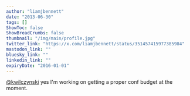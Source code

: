 ```yaml
---
author: "liamjbennett"
date: "2013-06-30"
tags: []
ShowToc: false
ShowBreadCrumbs: false
thumbnail: "/img/main/profile.jpg"
twitter_link: "https://x.com/liamjbennett/status/351457415977385984"
mastodon_link: ""
bluesky_link: ""
linkedin_link: ""
expiryDate: "2016-01-01"
---
```


[@kwilczynski](https://x.com/kwilczynski) yes I'm working on getting a proper conf budget at the moment.


